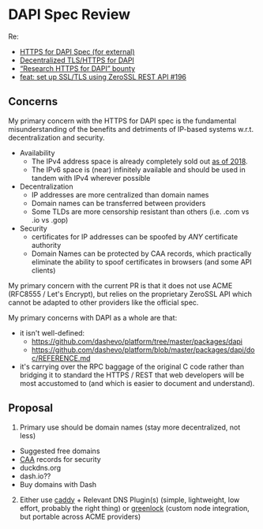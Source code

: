 # DAPI Spec Review

Re:
- [HTTPS for DAPI Spec (for external)](https://docs.google.com/document/d/1windZMB8ojj4y-i5WHH8UNvNdw9-nVG8DPfq7Ya404g/edit)
- [Decentralized TLS/HTTPS for DAPI](https://trello.com/c/99FAe1iC/39-decentralized-tls-https-for-dapi)
- [“Research HTTPS for DAPI” bounty
](https://docs.google.com/document/d/14JxxwvM4CeyGyZmiXAwd08fEMJoBkhd6yR1Ve5Pvxi8/edit#)
- [feat: set up SSL/TLS using ZeroSSL REST API #196
](https://github.com/dashevo/dashmate/pull/196)

## Concerns

My primary concern with the HTTPS for DAPI spec is the fundamental misunderstanding of the benefits and detriments of IP-based systems w.r.t. decentralization and security.

- Availability
  - The IPv4 address space is already completely sold out [as of 2018](https://www.theregister.com/2018/04/18/last_ipv4_address/).
  - The IPv6 space is (near) infinitely available and should be used in tandem with IPv4 wherever possible
- Decentralization
  - IP addresses are more centralized than domain names
  - Domain names can be transferred between providers
  - Some TLDs are more censorship resistant than others (i.e. .com vs .io vs .gop)
- Security
  - certificates for IP addresses can be spoofed by *ANY* certificate authority
  - Domain Names can be protected by CAA records, which practically eliminate the ability to spoof certificates in browsers (and some API clients)

My primary concern with the current PR is that it does not use ACME (RFC8555 / Let's Encrypt), but relies on the proprietary ZeroSSL API which cannot be adapted to other providers like the official spec.

My primary concerns with DAPI as a whole are that:
- it isn't well-defined:
  - https://github.com/dashevo/platform/tree/master/packages/dapi
  - https://github.com/dashevo/platform/blob/master/packages/dapi/doc/REFERENCE.md
- it's carrying over the RPC baggage of the original C code rather than bridging it to standard the HTTPS / REST that web developers will be most accustomed to (and which is easier to document and understand).

## Proposal

1. Primary use should be domain names (stay more decentralized, not less)
  - Suggested free domains
  - [CAA](https://en.wikipedia.org/wiki/DNS_Certification_Authority_Authorization) records for security
  - duckdns.org
  - dash.io??
  - Buy domains with Dash
2. Either use [caddy](https://caddyserver.com/download) + Relevant DNS Plugin(s) (simple, lightweight, low effort, probably the right thing) or [greenlock](https://github.com/therootcompany/greenlock.js) (custom node integration, but portable across ACME providers)
